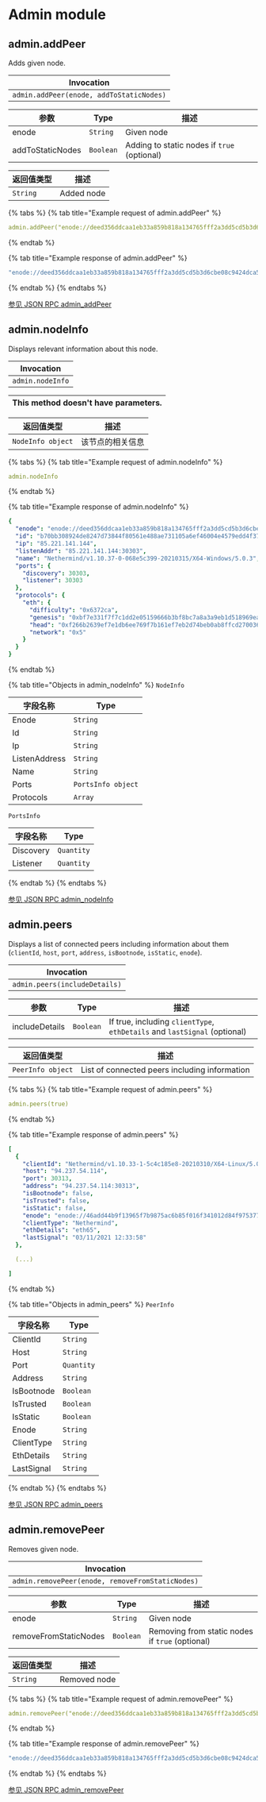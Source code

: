 # Admin module

## admin.addPeer

Adds given node.

| Invocation                               |
| ---------------------------------------- |
| `admin.addPeer(enode, addToStaticNodes)` |

| 参数               | Type      | 描述                                          |
| ---------------- | --------- | ------------------------------------------- |
| enode            | `String`  | Given node                                  |
| addToStaticNodes | `Boolean` | Adding to static nodes if `true` (optional) |

| 返回值类型    | 描述         |
| -------- | ---------- |
| `String` | Added node |

{% tabs %}
{% tab title="Example request of admin.addPeer" %}
```yaml
admin.addPeer("enode://deed356ddcaa1eb33a859b818a134765fff2a3dd5cd5b3d6cbe08c9424dca53b947bdc1c64e6f1257e29bb2960ac0a4fb56e307f360b7f8d4ddf48024cdb9d68@85.221.141.144:30303", true)
```
{% endtab %}

{% tab title="Example response of admin.addPeer" %}
```yaml
"enode://deed356ddcaa1eb33a859b818a134765fff2a3dd5cd5b3d6cbe08c9424dca53b947bdc1c64e6f1257e29bb2960ac0a4fb56e307f360b7f8d4ddf48024cdb9d68@85.221.141.144:30303"
```
{% endtab %}
{% endtabs %}

[参见 JSON RPC admin\_addPeer](https://docs.nethermind.io/nethermind/ethereum-client/json-rpc/admin#admin\_addpeer)

## admin.nodeInfo

Displays relevant information about this node.

| Invocation       |
| ---------------- |
| `admin.nodeInfo` |

| This method doesn't have parameters. |
| ------------------------------------ |

| 返回值类型             | 描述       |
| ----------------- | -------- |
| `NodeInfo object` | 该节点的相关信息 |

{% tabs %}
{% tab title="Example request of admin.nodeInfo" %}
```yaml
admin.nodeInfo
```
{% endtab %}

{% tab title="Example response of admin.nodeInfo" %}
```yaml
{
  "enode": "enode://deed356ddcaa1eb33a859b818a134765fff2a3dd5cd5b3d6cbe08c9424dca53b947bdc1c64e6f1257e29bb2960ac0a4fb56e307f360b7f8d4ddf48024cdb9d68@85.221.141.144:30303",
  "id": "b70bb308924de8247d73844f80561e488ae731105a6ef46004e4579edd4f378a",
  "ip": "85.221.141.144",
  "listenAddr": "85.221.141.144:30303",
  "name": "Nethermind/v1.10.37-0-068e5c399-20210315/X64-Windows/5.0.3",
  "ports": {
    "discovery": 30303,
    "listener": 30303
  },
  "protocols": {
    "eth": {
      "difficulty": "0x6372ca",
      "genesis": "0xbf7e331f7f7c1dd2e05159666b3bf8bc7a8a3a9eb1d518969eab529dd9b88c1a",
      "head": "0xf266b2639ef7e1db6ee769f7b161ef7eb2d74beb0ab8ffcd270036da04b41cd4",
      "network": "0x5"
    }
  }
}
```
{% endtab %}

{% tab title="Objects in admin_nodeInfo" %}
`NodeInfo`

| 字段名称          | Type               |
| ------------- | ------------------ |
| Enode         | `String`           |
| Id            | `String`           |
| Ip            | `String`           |
| ListenAddress | `String`           |
| Name          | `String`           |
| Ports         | `PortsInfo object` |
| Protocols     | `Array`            |

`PortsInfo`

| 字段名称      | Type       |
| --------- | ---------- |
| Discovery | `Quantity` |
| Listener  | `Quantity` |
{% endtab %}
{% endtabs %}

[参见 JSON RPC admin\_nodeInfo](https://docs.nethermind.io/nethermind/ethereum-client/json-rpc/admin#admin\_nodeinfo)

## admin.peers

Displays a list of connected peers including information about them (`clientId`, `host`, `port`, `address`, `isBootnode`, `isStatic`, `enode`).

| Invocation                    |
| ----------------------------- |
| `admin.peers(includeDetails)` |

| 参数             | Type      | 描述                                                                        |
| -------------- | --------- | ------------------------------------------------------------------------- |
| includeDetails | `Boolean` | If true, including `clientType`, `ethDetails` and `lastSignal` (optional) |

| 返回值类型             | 描述                                            |
| ----------------- | --------------------------------------------- |
| `PeerInfo object` | List of connected peers including information |

{% tabs %}
{% tab title="Example request of admin.peers" %}
```yaml
admin.peers(true)
```
{% endtab %}

{% tab title="Example response of admin.peers" %}
```yaml
[
  {
    "clientId": "Nethermind/v1.10.33-1-5c4c185e8-20210310/X64-Linux/5.0.2",
    "host": "94.237.54.114",
    "port": 30313,
    "address": "94.237.54.114:30313",
    "isBootnode": false,
    "isTrusted": false,
    "isStatic": false,
    "enode": "enode://46add44b9f13965f7b9875ac6b85f016f341012d84f975377573800a863526f4da19ae2c620ec73d11591fa9510e992ecc03ad0751f53cc02f7c7ed6d55c7291@94.237.54.114:30313",
    "clientType": "Nethermind",
    "ethDetails": "eth65",
    "lastSignal": "03/11/2021 12:33:58"
  },

  (...)

]
```
{% endtab %}

{% tab title="Objects in admin_peers" %}
`PeerInfo`

| 字段名称       | Type       |
| ---------- | ---------- |
| ClientId   | `String`   |
| Host       | `String`   |
| Port       | `Quantity` |
| Address    | `String`   |
| IsBootnode | `Boolean`  |
| IsTrusted  | `Boolean`  |
| IsStatic   | `Boolean`  |
| Enode      | `String`   |
| ClientType | `String`   |
| EthDetails | `String`   |
| LastSignal | `String`   |
{% endtab %}
{% endtabs %}

[参见 JSON RPC admin\_peers](https://docs.nethermind.io/nethermind/ethereum-client/json-rpc/admin#admin\_peers)

## admin.removePeer

Removes given node.

| Invocation                                       |
| ------------------------------------------------ |
| `admin.removePeer(enode, removeFromStaticNodes)` |

| 参数                    | Type      | 描述                                              |
| --------------------- | --------- | ----------------------------------------------- |
| enode                 | `String`  | Given node                                      |
| removeFromStaticNodes | `Boolean` | Removing from static nodes if `true` (optional) |

| 返回值类型    | 描述           |
| -------- | ------------ |
| `String` | Removed node |

{% tabs %}
{% tab title="Example request of admin.removePeer" %}
```yaml
admin.removePeer("enode://deed356ddcaa1eb33a859b818a134765fff2a3dd5cd5b3d6cbe08c9424dca53b947bdc1c64e6f1257e29bb2960ac0a4fb56e307f360b7f8d4ddf48024cdb9d68@85.221.141.144:30303", true)
```
{% endtab %}

{% tab title="Example response of admin.removePeer" %}
```yaml
"enode://deed356ddcaa1eb33a859b818a134765fff2a3dd5cd5b3d6cbe08c9424dca53b947bdc1c64e6f1257e29bb2960ac0a4fb56e307f360b7f8d4ddf48024cdb9d68@85.221.141.144:30303"
```
{% endtab %}
{% endtabs %}

[参见 JSON RPC admin\_removePeer](https://docs.nethermind.io/nethermind/ethereum-client/json-rpc/admin#admin\_removepeer)
